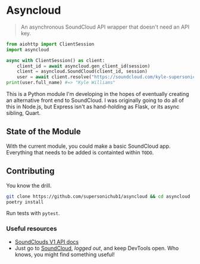# Asyncloud
> An asynchronous SoundCloud API wrapper that doesn't need an API key.

```python
from aiohttp import ClientSession
import asyncloud

async with ClientSession() as client:
    client_id = await asyncloud.gen_client_id(session)
    client = asyncloud.SoundCloud(client_id, session)
    user = await client.resolve("https://soundcloud.com/kyle-supersonicspy1")
print(user.full_name) #=> "Kyle Williams"
```

This is a Python module I'm developing in the hopes of eventually creating an alternative front end to SoundCloud. I was originally going to do all of this in Node.js, but Express isn't as hand-holding as Flask, or its async sibling, Quart.

## State of the Module
With the current module, you could make a basic SoundCloud app. Everything that needs to be added is containted within `TODO`.

## Contributing
You know the drill.
```sh
git clone https://github.com/supersonichub1/asyncloud && cd asyncloud
poetry install
```

Run tests with `pytest`.

### Useful resources
* [SoundClouds V1 API docs](https://developers.soundcloud.com/)
* Just go to [SoundCloud](https://soundcloud.com/), _logged out_, and keep DevTools open. Who knows, you might find something useful! 
